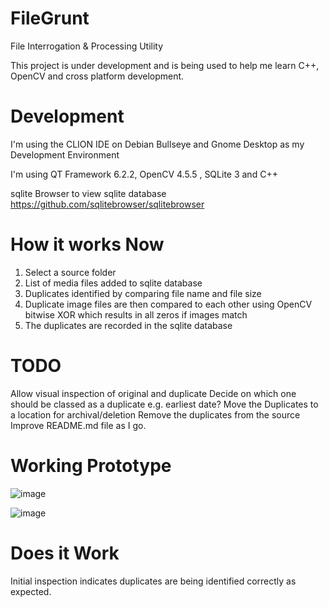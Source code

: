 # FileGrunt
File Interrogation &amp; Processing Utility

This project is under development and is being used to help me learn C++, OpenCV and cross platform development.

# Development
I'm using the CLION IDE on Debian Bullseye and Gnome Desktop as my Development Environment

I'm using QT Framework 6.2.2, OpenCV 4.5.5 , SQLite 3 and C++ 

sqlite Browser to view sqlite database https://github.com/sqlitebrowser/sqlitebrowser 

# How it works Now

1. Select a source folder
2. List of media files added to sqlite database
3. Duplicates identified by comparing file name and file size
4. Duplicate image files are then compared to each other using OpenCV bitwise XOR which results in all zeros if images match
5. The duplicates are recorded in the sqlite database

# TODO
Allow visual inspection of original and duplicate
Decide on which one should be classed as a duplicate e.g. earliest date?
Move the Duplicates to a location for archival/deletion
Remove the duplicates from the source
Improve README.md file as I go.

# Working Prototype
![image](https://user-images.githubusercontent.com/6379032/155019123-48916c28-0a87-4d0c-a83e-b799b8989361.png)

![image](https://user-images.githubusercontent.com/6379032/155020061-055f2def-3031-4c95-b59c-eb53857136e0.png)


# Does it Work
Initial inspection indicates duplicates are being identified correctly as expected.
